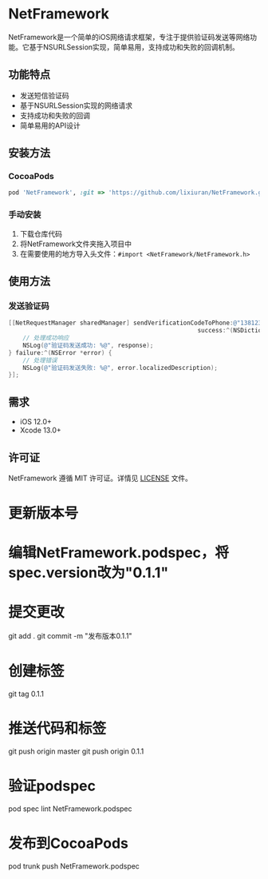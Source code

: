 # NetFramework

NetFramework是一个简单的iOS网络请求框架，专注于提供验证码发送等网络功能。它基于NSURLSession实现，简单易用，支持成功和失败的回调机制。

## 功能特点

- 发送短信验证码
- 基于NSURLSession实现的网络请求
- 支持成功和失败的回调
- 简单易用的API设计

## 安装方法

### CocoaPods

```ruby
pod 'NetFramework', :git => 'https://github.com/lixiuran/NetFramework.git'
```

### 手动安装

1. 下载仓库代码
2. 将NetFramework文件夹拖入项目中
3. 在需要使用的地方导入头文件：`#import <NetFramework/NetFramework.h>`

## 使用方法

### 发送验证码

```objective-c
[[NetRequestManager sharedManager] sendVerificationCodeToPhone:@"13812345678" 
                                                     success:^(NSDictionary *response) {
    // 处理成功响应
    NSLog(@"验证码发送成功: %@", response);
} failure:^(NSError *error) {
    // 处理错误
    NSLog(@"验证码发送失败: %@", error.localizedDescription);
}];
```

## 需求

- iOS 12.0+
- Xcode 13.0+

## 许可证

NetFramework 遵循 MIT 许可证。详情见 [LICENSE](LICENSE) 文件。 


# 更新版本号
# 编辑NetFramework.podspec，将spec.version改为"0.1.1"

# 提交更改
git add .
git commit -m "发布版本0.1.1"

# 创建标签
git tag 0.1.1

# 推送代码和标签
git push origin master
git push origin 0.1.1

# 验证podspec
pod spec lint NetFramework.podspec

# 发布到CocoaPods
pod trunk push NetFramework.podspec
